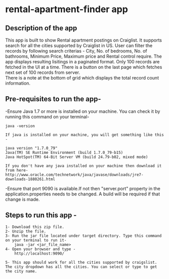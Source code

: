 rental-apartment-finder app
==============

## Description of the app
This app is built to show Rental apartment postings on Craiglist.
It supports search for all the cities supported by Craiglist in US.
User can filter the records by following search criterias - City, No. of bedrooms, No. of bathrooms, Minimum Price, Maximum price and Rental control require.
The app displays resulting lisitings in a paginated format.
Only 100 records are fetched in the UI at a time.
There is a button on the last page which fetches next set of 100 records from server.  
There is a note at the bottom of grid which displays the total record count information.

## Pre-requisites to run the app- 
-Ensure Java 1.7 or more is installed on your machine.
	You can check it by running this command on your terminal-
	
	java -version

	If java is installed on your machine, you will get something like this -

	java version "1.7.0_79"
	Java(TM) SE Runtime Environment (build 1.7.0_79-b15)
	Java HotSpot(TM) 64-Bit Server VM (build 24.79-b02, mixed mode)
	
	If you don't have any java installed on your machine then download it from here-
	http://www.oracle.com/technetwork/java/javase/downloads/jre7-downloads-1880261.html

-Ensure that port 9090 is available.If not then "server.port" property in the application.properties needs to be changed. A build will be required if that change is made.


## Steps to run this app -

	1- Download this zip file.
	2- Unzip the file.
	3- Run the jar file located under target directory. Type this command on your terminal to run it-
		java -jar <jar_file_name>
	4- Open your browser and type -
		http://localhost:9090/

	5- This app should work for all the cities supported by craigslist. The city dropdown has all the cities. You can select or type to get the city name.

